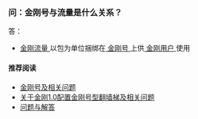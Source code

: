 ### 问：金刚号与流量是什么关系？

答：

- [ 金刚流量 ](https://a2zitpro.github.io/web/流量)以包为单位捆绑在[ 金刚号 ](https://a2zitpro.github.io/web/金刚号)上供[ 金刚用户 ](https://a2zitpro.github.io/web/金刚用户)使用

#### 推荐阅读

- [金刚号及相关问题](https://a2zitpro.github.io/web/列表-金刚号及相关问题)
- [关于金刚1.0配置金刚号型翻墙梯及相关问题](https://a2zitpro.github.io/web/列表-关于金刚1.0配置金刚号型翻墙梯及相关问题)
- [问题与解答](https://a2zitpro.github.io/web/列表-问题与解答)
